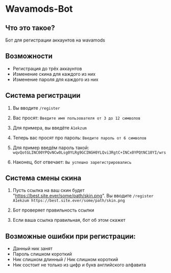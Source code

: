 # Wavamods-Bot

## Что это такое?
Бот для регистрации аккаунтов на wavamods

## Возможности
- Регистрация до трёх аккаунтов
- Изменение скина для каждого из них
- Изменение пароля для каждого из них


## Система регистрации

1. Вы вводите `/register`

2. Вас просят: `Введите имя пользователя от 3 до 12 символов`

3. Для примера, вы введёте `A1ekzum`

4. Теперь вас просят про пароль: `Введите пароль от 6 символов`

5. Для пример введём пароль такой: `wqvQotGLINC00YPQvNCw0Lsg0YLRg9GCINGH0YLQvi3RgtC+INCx0YPQtNC10YI/wrs`

6. Наконец, бот отвечает: `Вы успешно зарегистрировались`

## Система смены скина

1. Пусть ссылка на ваш скин будет "https://best.site.ever/some/path/skin.png". Вы вводите `/register A1ekzum https://best.site.ever/some/path/skin.png`

2. Бот проверяет правильность ссылки

3. Если ваша ссылка правильная, бот об этом скажет


## Возможные ошибки при регистрации:
- Данный ник занят
- Пароль слишком короткий
- Ник слишком длинный / Ник слишком короткий
- Ник состоит не только из цифр и букв английского алфавита
